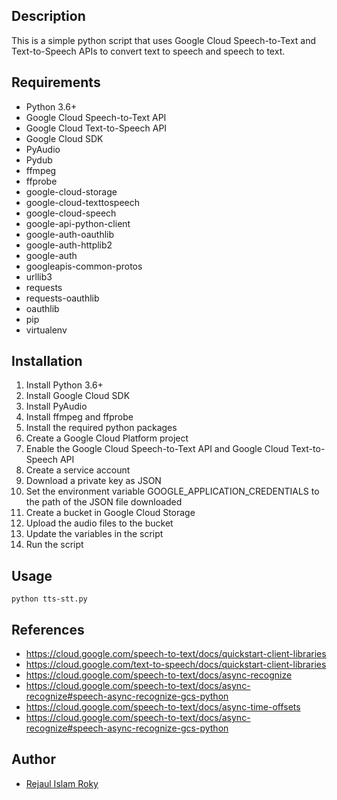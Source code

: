 
## Description
This is a simple python script that uses Google Cloud Speech-to-Text and Text-to-Speech APIs to convert text to speech and speech to text.

## Requirements
- Python 3.6+
- Google Cloud Speech-to-Text API
- Google Cloud Text-to-Speech API
- Google Cloud SDK
- PyAudio
- Pydub
- ffmpeg
- ffprobe
- google-cloud-storage
- google-cloud-texttospeech
- google-cloud-speech
- google-api-python-client
- google-auth-oauthlib
- google-auth-httplib2
- google-auth
- googleapis-common-protos
- urllib3
- requests
- requests-oauthlib
- oauthlib
- pip
- virtualenv

## Installation
1. Install Python 3.6+
2. Install Google Cloud SDK
3. Install PyAudio
4. Install ffmpeg and ffprobe
5. Install the required python packages
6. Create a Google Cloud Platform project
7. Enable the Google Cloud Speech-to-Text API and Google Cloud Text-to-Speech API
8. Create a service account
9. Download a private key as JSON
10. Set the environment variable GOOGLE_APPLICATION_CREDENTIALS to the path of the JSON file downloaded
11. Create a bucket in Google Cloud Storage
12. Upload the audio files to the bucket
13. Update the variables in the script
14. Run the script

## Usage
```
python tts-stt.py
```     

## References
- https://cloud.google.com/speech-to-text/docs/quickstart-client-libraries
- https://cloud.google.com/text-to-speech/docs/quickstart-client-libraries
- https://cloud.google.com/speech-to-text/docs/async-recognize
- https://cloud.google.com/speech-to-text/docs/async-recognize#speech-async-recognize-gcs-python
- https://cloud.google.com/speech-to-text/docs/async-time-offsets
- https://cloud.google.com/speech-to-text/docs/async-recognize#speech-async-recognize-gcs-python

## Author
- [Rejaul Islam Roky]( https://www.linkedin.com/in/rejroky/)